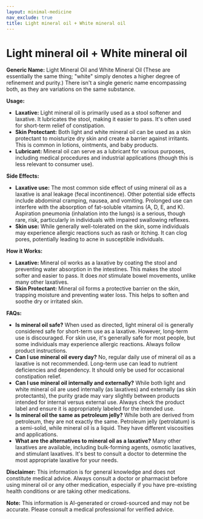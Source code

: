 ```yaml
---
layout: minimal-medicine
nav_exclude: true
title: Light mineral oil + White mineral oil
---
```


# Light mineral oil + White mineral oil

**Generic Name:**  Light Mineral Oil and White Mineral Oil (These are essentially the same thing; "white" simply denotes a higher degree of refinement and purity.)  There isn't a single generic name encompassing both, as they are variations on the same substance.

**Usage:**

* **Laxative:** Light mineral oil is primarily used as a stool softener and laxative. It lubricates the stool, making it easier to pass. It's often used for short-term relief of constipation.
* **Skin Protectant:** Both light and white mineral oil can be used as a skin protectant to moisturize dry skin and create a barrier against irritants. This is common in lotions, ointments, and baby products.
* **Lubricant:** Mineral oil can serve as a lubricant for various purposes, including medical procedures and industrial applications (though this is less relevant to consumer use).

**Side Effects:**

* **Laxative use:**  The most common side effect of using mineral oil as a laxative is anal leakage (fecal incontinence).  Other potential side effects include abdominal cramping, nausea, and vomiting.  Prolonged use can interfere with the absorption of fat-soluble vitamins (A, D, E, and K).  Aspiration pneumonia (inhalation into the lungs) is a serious, though rare, risk, particularly in individuals with impaired swallowing reflexes.
* **Skin use:** While generally well-tolerated on the skin, some individuals may experience allergic reactions such as rash or itching.  It can clog pores, potentially leading to acne in susceptible individuals.

**How it Works:**

* **Laxative:** Mineral oil works as a laxative by coating the stool and preventing water absorption in the intestines. This makes the stool softer and easier to pass. It does *not* stimulate bowel movements, unlike many other laxatives.
* **Skin Protectant:** Mineral oil forms a protective barrier on the skin, trapping moisture and preventing water loss. This helps to soften and soothe dry or irritated skin.


**FAQs:**

* **Is mineral oil safe?**  When used as directed, light mineral oil is generally considered safe for short-term use as a laxative. However, long-term use is discouraged. For skin use, it's generally safe for most people, but some individuals may experience allergic reactions.  Always follow product instructions.
* **Can I use mineral oil every day?** No, regular daily use of mineral oil as a laxative is not recommended.  Long-term use can lead to nutrient deficiencies and dependency.  It should only be used for occasional constipation relief.
* **Can I use mineral oil internally and externally?**  While both light and white mineral oil are used internally (as laxatives) and externally (as skin protectants), the purity grade may vary slightly between products intended for internal versus external use. Always check the product label and ensure it is appropriately labeled for the intended use.
* **Is mineral oil the same as petroleum jelly?**  While both are derived from petroleum, they are not exactly the same.  Petroleum jelly (petrolatum) is a semi-solid, while mineral oil is a liquid.  They have different viscosities and applications.
* **What are the alternatives to mineral oil as a laxative?**  Many other laxatives are available, including bulk-forming agents, osmotic laxatives, and stimulant laxatives.  It's best to consult a doctor to determine the most appropriate laxative for your needs.

**Disclaimer:** This information is for general knowledge and does not constitute medical advice. Always consult a doctor or pharmacist before using mineral oil or any other medication, especially if you have pre-existing health conditions or are taking other medications.


**Note:** This information is AI-generated or crowd-sourced and may not be accurate. Please consult a medical professional for verified advice.